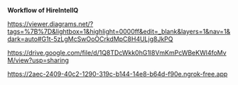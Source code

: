 **Workflow of HireIntelIQ**


[https://viewer.diagrams.net/?tags=%7B%7D&lightbox=1&highlight=0000ff&edit=_blank&layers=1&nav=1&dark=auto#G1t-5zLgMcSwOoOCrkdMpC8H4ULjg8JkPQ  ](https://drive.google.com/file/d/1t-5zLgMcSwOoOCrkdMpC8H4ULjg8JkPQ/view?usp=sharing)

https://drive.google.com/file/d/1Q8TDcWkk0hG1l8VmKmPcWBeKWl4foMvM/view?usp=sharing



https://2aec-2409-40c2-1290-319c-b144-14e8-b64d-f90e.ngrok-free.app
